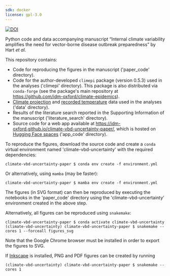 ```yaml
---
sdk: docker
license: gpl-3.0
---
```


[![DOI](https://zenodo.org/badge/DOI/10.5281/zenodo.15318576.svg)](https://doi.org/10.5281/zenodo.15318576)

Python code and data accompanying manuscript “Internal climate variability amplifies the
need for vector-borne disease outbreak preparedness” by Hart *et al*.

This repository contains:
- Code for reproducing the figures in the manuscript
    ('paper_code' directory).
- Code for the author-developed `climepi` package (version 0.5.3) used in the analyses
    ('climepi' directory). This package is also distributed via `conda-forge` (see the
    package's main repository at https://github.com/idm-oxford/climate-epidemics).
- [Climate projection](
    https://www.isimip.org/gettingstarted/terms-of-use/terms-use-publicly-available-isimip-data-after-embargo-period/)
    and [recorded temperature](https://dev.meteostat.net/terms.html) data used in the
    analyses ('data' directory).
- Results of the literature search reported in the Supporting Information of the
    manuscript ('literature_search' directory).
- Source code for a web app available at
    https://idm-oxford.github.io/climate-vbd-uncertainty-paper/, which is hosted on
    [Hugging Face spaces](
        https://huggingface.co/spaces/will-s-hart/climate-vbd-uncertainty) ('app_code'
    directory).

To reproduce the figures, download the source code and
create a ``conda`` virtual environment named 'climate-vbd-uncertainty' with the required
dependencies:
```
climate-vbd-uncertainty-paper $ conda env create -f environment.yml
```
Or alternatively, using `mamba` (may be faster):
```
climate-vbd-uncertainty-paper $ mamba env create -f environment.yml
```

The figures (in SVG format) can then be reproduced by executing the notebooks in the
'paper_code' directory using the 'climate-vbd-uncertainty' environment created in the
above step.

Alternatively, all figures can be reproduced using ``snakemake``:
```
climate-vbd-uncertainty-paper $ conda activate climate-vbd-uncertainty
(climate-vbd-uncertainty) climate-vbd-uncertainty-paper $ snakemake --cores 1 --forceall figures_svg
```

Note that the Google Chrome browser must be installed in order to export the figures to
SVG.

If [Inkscape](https://inkscape.org) is installed, PNG and PDF figures can be created by
running
```
(climate-vbd-uncertainty) climate-vbd-uncertainty-paper $ snakemake --cores 1
```
